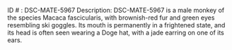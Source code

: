 ID # : DSC-MATE-5967
Description: DSC-MATE-5967 is a male monkey of the species Macaca fascicularis, with brownish-red fur and green eyes resembling ski goggles. Its mouth is permanently in a frightened state, and its head is often seen wearing a Doge hat, with a jade earring on one of its ears.